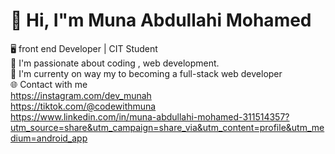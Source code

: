 # 👋 Hi, I"m Muna Abdullahi Mohamed  <br>
🖥️ front end Developer | CIT Student   <br>
🚀 I'm passionate about coding , web development.  <br>
🚀 I'm currenty on way my to becoming a full-stack web developer  <br>
🌐 Contact with me <br>
https://instagram.com/dev_munah <br>
https://tiktok.com/@codewithmuna <br>
https://www.linkedin.com/in/muna-abdullahi-mohamed-311514357?utm_source=share&utm_campaign=share_via&utm_content=profile&utm_medium=android_app <br>







